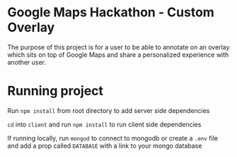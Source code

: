 # Google Maps Hackathon - Custom Overlay

The purpose of this project is for a user to be able to annotate on an overlay which sits on top of Google Maps and share a personalized experience with another user.

# Running project


Run `npm install` from root directory to add server side dependencies


`cd` into `client` and run `npm install` to run client side dependencies

If running locally, run `mongod` to connect to mongodb or create a `.env` file and add a prop called `DATABASE` with a link to your mongo database


